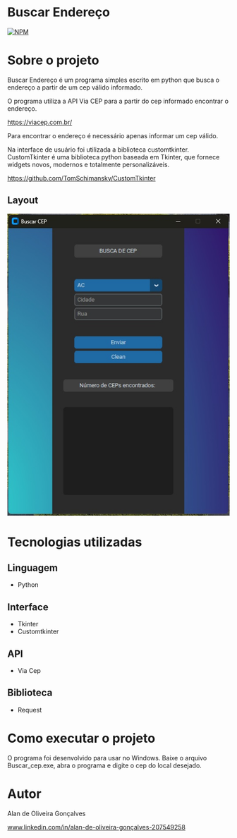 # Buscar Endereço
 
[![NPM](https://img.shields.io/npm/l/react)](https://github.com/Alan-oliveir/Buscar_END/blob/main/LICENSE)

# Sobre o projeto

Buscar Endereço é um programa simples escrito em python que busca o endereço a partir de um cep válido informado.

O programa utiliza a API Via CEP para a partir do cep informado encontrar o endereço.

https://viacep.com.br/

Para encontrar o endereço é necessário apenas informar um cep válido.    

Na interface de usuário foi utilizada a biblioteca customtkinter. CustomTkinter é uma biblioteca python baseada em Tkinter, que fornece widgets novos, modernos e totalmente personalizáveis.

https://github.com/TomSchimansky/CustomTkinter

## Layout 
![Windows](https://github.com/Alan-oliveir/Buscar_CEP/blob/main/test_images/Buscar_cep_screenshot.jpg) 

# Tecnologias utilizadas
## Linguagem
- Python

## Interface
- Tkinter
- Customtkinter

## API
- Via Cep

## Biblioteca
- Request

# Como executar o projeto

O programa foi desenvolvido para usar no Windows. Baixe o arquivo Buscar_cep.exe, abra o programa e digite o cep do local desejado.

# Autor

Alan de Oliveira Gonçalves

www.linkedin.com/in/alan-de-oliveira-gonçalves-207549258 
